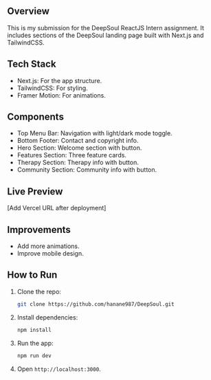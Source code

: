  ## Overview
 This is my submission for the DeepSoul ReactJS Intern assignment. It includes sections of the DeepSoul landing page built with Next.js and TailwindCSS.

 ## Tech Stack
 - Next.js: For the app structure.
 - TailwindCSS: For styling.
 - Framer Motion: For animations.

 ## Components
 - Top Menu Bar: Navigation with light/dark mode toggle.
 - Bottom Footer: Contact and copyright info.
 - Hero Section: Welcome section with button.
 - Features Section: Three feature cards.
 - Therapy Section: Therapy info with button.
 - Community Section: Community info with button.

 ## Live Preview
 [Add Vercel URL after deployment]

 ## Improvements
 - Add more animations.
 - Improve mobile design.

 ## How to Run
 1. Clone the repo:
    ```bash
    git clone https://github.com/hanane987/DeepSoul.git
    ```
 2. Install dependencies:
    ```bash
    npm install
    ```
 3. Run the app:
    ```bash
    npm run dev
    ```
 4. Open `http://localhost:3000`.
